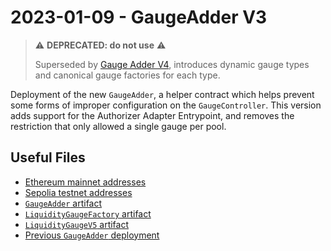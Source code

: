 # 2023-01-09 - GaugeAdder V3

> ⚠️ **DEPRECATED: do not use** ⚠️
>
> Superseded by [Gauge Adder V4](../../tasks/20230519-gauge-adder-v4), introduces dynamic gauge types and canonical gauge factories for each type.

Deployment of the new `GaugeAdder`, a helper contract which helps prevent some forms of improper configuration on the `GaugeController`. This version adds support for the Authorizer Adapter Entrypoint, and removes the restriction that only allowed a single gauge per pool.

## Useful Files

- [Ethereum mainnet addresses](./output/mainnet.json)
- [Sepolia testnet addresses](./output/sepolia.json)
- [`GaugeAdder` artifact](./artifact/GaugeAdder.json)
- [`LiquidityGaugeFactory` artifact](./artifact/LiquidityGaugeFactory.json)
- [`LiquidityGaugeV5` artifact](./artifact/LiquidityGaugeV5.json)
- [Previous `GaugeAdder` deployment](../20220628-gauge-adder-v2/)
